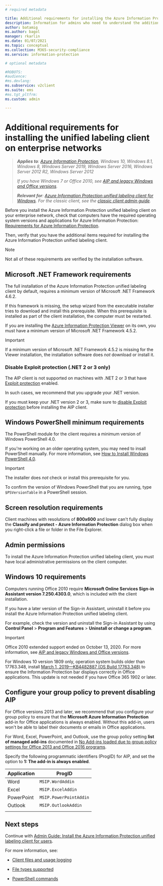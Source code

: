 ```yaml
---
# required metadata

title: Additional requirements for installing the Azure Information Protection unified labeling client
description: Information for admins who need to understand the additional system requirements for installing the Unified Labeling client on enterprise networks.
author: batamig
ms.author: bagol
manager: rkarlin
ms.date: 01/07/2021
ms.topic: conceptual
ms.collection: M365-security-compliance
ms.service: information-protection

# optional metadata

#ROBOTS:
#audience:
#ms.devlang:
ms.subservice: v2client
ms.suite: ems
#ms.tgt_pltfrm:
ms.custom: admin

---
```



# Additional requirements for installing the unified labeling client on enterprise networks

>***Applies to**: [Azure Information Protection](https://azure.microsoft.com/pricing/details/information-protection), Windows 10, Windows 8.1, Windows 8, Windows Server 2019, Windows Server 2016, Windows Server 2012 R2, Windows Server 2012*
>
>*If you have Windows 7 or Office 2010, see [AIP and legacy Windows and Office versions](../known-issues.md#aip-and-legacy-windows-and-office-versions).*
>
>***Relevant for**: [Azure Information Protection unified labeling client for Windows](../faqs.md#whats-the-difference-between-the-azure-information-protection-classic-and-unified-labeling-clients). For the classic client, see the [classic client admin guide](client-admin-guide-install.md).*

Before you install the Azure Information Protection unified labeling client on your enterprise network, check that computers have the required operating system versions and applications for Azure Information Protection: [Requirements for Azure Information Protection](../requirements.md). 

Then, verify that you have the additional items required for installing the Azure Information Protection unified labeling client.

> [!NOTE]
> Not all of these requirements are verified by the installation software.
>

## Microsoft .NET Framework requirements

The full installation of the Azure Information Protection unified labeling client by default, requires a minimum version of Microsoft .NET Framework 4.6.2. 

If this framework is missing, the setup wizard from the executable installer tries to download and install this prerequisite. When this prerequisite is installed as part of the client installation, the computer must be restarted.  

If you are installing the [Azure Information Protection Viewer](clientv2-view-use-files.md) on its own, you must have a minimum version of Microsoft .NET Framework 4.5.2. 

> [!IMPORTANT]
> If a minimum version of Microsoft .NET Framework 4.5.2 is missing for the Viewer installation, the installation software does *not* download or install it.
> 

### Disable Exploit protection (.NET 2 or 3 only)

The AIP client is not supported on machines with .NET 2 or 3 that have [Exploit protection](/windows/security/threat-protection/microsoft-defender-atp/enable-exploit-protection) enabled. 

In such cases, we recommend that you upgrade your .NET version. 

If you must keep your .NET version 2 or 3,  make sure to [disable Exploit protection](../known-issues.md#known-issues-for-aip-and-exploit-protection) before installing the AIP client.

## Windows PowerShell minimum requirements

The PowerShell module for the client requires a minimum version of Windows PowerShell 4.0.

If you're working on an older operating system, you may need to insall PowerShell manually. For more information, see [How to Install Windows PowerShell 4.0](https://social.technet.microsoft.com/wiki/contents/articles/21016.how-to-install-windows-powershell-4-0.aspx). 

> [!IMPORTANT]
> The installer does *not* check or install this prerequisite for you. 
>
> To confirm the version of Windows PowerShell that you are running, type `$PSVersionTable` in a PowerShell session.  
> 


## Screen resolution requirements

Client machines with resolutions of **800x600** and lower can't fully display the **Classify and protect - Azure Information Protection** dialog box when you right-click a file or folder in the File Explorer.   

## Admin permissions

To install the Azure Information Protection unified labeling client, you must have local administrative permissions on the client computer.
        
## Windows 10 requirements

Computers running Office 2010 require **Microsoft Online Services Sign-in Assistant version 7.250.4303.0**, which is included with the client installation. 

If you have a later version of the Sign-in Assistant, uninstall it before you install the Azure Information Protection unified labeling client. 

For example, check the version and uninstall the Sign-in Assistant by using **Control Panel** > **Program and Features** > **Uninstall or change a program**. 

> [!IMPORTANT]
> Office 2010 extended support ended on October 13, 2020. For more information, see [AIP and legacy Windows and Office versions](../known-issues.md#aip-and-legacy-windows-and-office-versions).
>

For Windows 10 version 1809 only, operation system builds older than 17763.348, install [March 1, 2019—KB4482887 (OS Build 17763.348)](https://support.microsoft.com/help/4482887/windows-10-update-kb4482887) to ensure the Information Protection bar displays correctly in Office applications. This update is not needed if you have Office 365 1902 or later.    

## Configure your group policy to prevent disabling AIP

For Office versions 2013 and later, we recommend that you configure your group policy to ensure that the **Microsoft Azure Information Protection** add-in for Office applications is always enabled.  Without this add-in, users won't be able to label their documents or emails in Office applications.   

For Word, Excel, PowerPoint, and Outlook, use the group policy setting **list of managed add-ins** documented in [No Add-ins loaded due to group policy settings for Office 2013 and Office 2016 programs](https://support.microsoft.com/help/2733070/no-add-ins-loaded-due-to-group-policy-settings-for-office-2013-and-off). 

Specify the following programmatic identifiers (ProgID) for AIP, and set the option to **1: The add-in is always enabled**.

|Application  |ProgID  |
|---------|---------|
|Word     |     `MSIP.WordAddin`    |
|Excel     |  `MSIP.ExcelAddin`       |
|PowerPoint     |   `MSIP.PowerPointAddin`      |
|Outlook | `MSIP.OutlookAddin` |
| | | 

## Next steps

Continue with  [Admin Guide: Install the Azure Information Protection unified labeling client for users](clientv2-admin-guide-install.md).

For more information, see:

- [Client files and usage logging](clientv2-admin-guide-files-and-logging.md)

- [File types supported](clientv2-admin-guide-file-types.md)

- [PowerShell commands](clientv2-admin-guide-powershell.md)